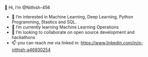  👋 Hi, I’m @Nithish-456
- 👀 I’m interested in Machine Learning, Deep Learning, Python Programming, Stastics and SQL.
- 🌱 I’m currently learning Machine Learning Operations
- 💞️ I’m looking to collaborate on open source development and hackathons
- 📫 you can reach me via linked in: https://www.linkedin.com/in/p-nithish-a46930254

<!---
Nithish-456/Nithish-456 is a ✨ special ✨ repository because its `README.md` (this file) appears on your GitHub profile.
You can click the Preview link to take a look at your changes.
--->
